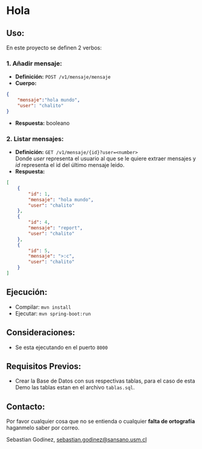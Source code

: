 # Hola

## Uso:
En este proyecto se definen 2 verbos:
### 1. Añadir mensaje:
- **Definición:** `POST /v1/mensaje/mensaje`
- **Cuerpo:**
```JSON
{
    "mensaje":"hola mundo",
    "user": "chalito"
}
```
- **Respuesta:** booleano
### 2. Listar mensajes:
- **Definición:** `GET /v1/mensaje/{id}?user=<number>`\
Donde _user_ representa el usuario al que se le quiere extraer mensajes y _id_ representa el id del último mensaje leido.
- **Respuesta:**
```JSON
[
    {
        "id": 1,
        "mensaje": "hola mundo",
        "user": "chalito"
    },
    {
        "id": 4,
        "mensaje": "report",
        "user": "chalito"
    },
    {
        "id": 5,
        "mensaje": ">:c",
        "user": "chalito"
    }
]
```

## Ejecución:
- Compilar: `mvn install`
- Ejecutar: `mvn spring-boot:run`

## Consideraciones:
- Se esta ejecutando en el puerto `8000`

## Requisitos Previos:
- Crear la Base de Datos con sus respectivas tablas, para el caso de esta Demo las tablas estan en el archivo `tablas.sql`.

## Contacto:
Por favor cualquier cosa que no se entienda o cualquier **falta de ortografía** haganmelo saber por correo.

Sebastian Godínez, sebastian.godinez@sansano.usm.cl